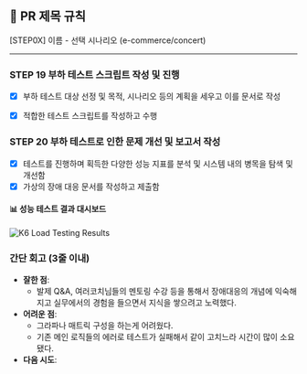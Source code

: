 ## :pushpin: PR 제목 규칙
[STEP0X] 이름 - 선택 시나리오 (e-commerce/concert)

---
### STEP 19 부하 테스트 스크립트 작성 및 진행
- [x] 부하 테스트 대상 선정 및 목적, 시나리오 등의 계획을 세우고 이를 문서로 작성
- [x] 적합한 테스트 스크립트를 작성하고 수행


### STEP 20 부하 테스트로 인한 문제 개선 및 보고서 작성
- [x] 테스트를 진행하며 획득한 다양한 성능 지표를 분석 및 시스템 내의 병목을 탐색 및 개선함
- [x] 가상의 장애 대응 문서를 작성하고 제출함

#### 📊 성능 테스트 결과 대시보드
![K6 Load Testing Results](docs/Disability_Response/k6-Load-Testing-Results-K6-Performance-Tests-Dashboards-Grafana-09-12-2025_12_16_AM.png)

### **간단 회고** (3줄 이내)
- **잘한 점**:
  - 발제 Q&A, 여러코치님들의 멘토링 수강 등을 통해서 장애대응의 개념에 익숙해지고 실무에서의 경험을 들으면서 지식을 쌓으려고 노력했다. 
- **어려운 점**:
  - 그라파나 매트릭 구성을 하는게 어려웠다.
  - 기존 메인 로직들의 에러로 테스트가 실패해서 같이 고치느라 시간이 많이 소요됐다.
- **다음 시도**: